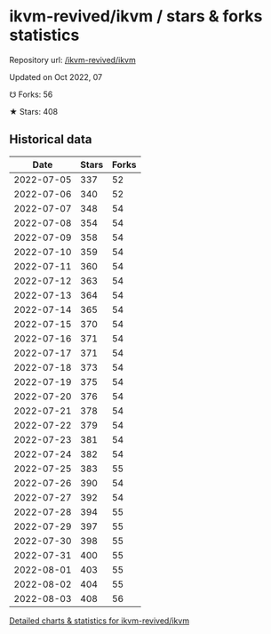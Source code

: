 # ikvm-revived/ikvm / stars & forks statistics

Repository url: [/ikvm-revived/ikvm](https://github.com/ikvm-revived/ikvm)

Updated on Oct 2022, 07

☋ Forks: 56

★ Stars: 408

## Historical data
| Date | Stars | Forks |
|------|-------|-------|
| 2022-07-05 | 337 | 52 | 
| 2022-07-06 | 340 | 52 | 
| 2022-07-07 | 348 | 54 | 
| 2022-07-08 | 354 | 54 | 
| 2022-07-09 | 358 | 54 | 
| 2022-07-10 | 359 | 54 | 
| 2022-07-11 | 360 | 54 | 
| 2022-07-12 | 363 | 54 | 
| 2022-07-13 | 364 | 54 | 
| 2022-07-14 | 365 | 54 | 
| 2022-07-15 | 370 | 54 | 
| 2022-07-16 | 371 | 54 | 
| 2022-07-17 | 371 | 54 | 
| 2022-07-18 | 373 | 54 | 
| 2022-07-19 | 375 | 54 | 
| 2022-07-20 | 376 | 54 | 
| 2022-07-21 | 378 | 54 | 
| 2022-07-22 | 379 | 54 | 
| 2022-07-23 | 381 | 54 | 
| 2022-07-24 | 382 | 54 | 
| 2022-07-25 | 383 | 55 | 
| 2022-07-26 | 390 | 54 | 
| 2022-07-27 | 392 | 54 | 
| 2022-07-28 | 394 | 55 | 
| 2022-07-29 | 397 | 55 | 
| 2022-07-30 | 398 | 55 | 
| 2022-07-31 | 400 | 55 | 
| 2022-08-01 | 403 | 55 | 
| 2022-08-02 | 404 | 55 | 
| 2022-08-03 | 408 | 56 | 


[Detailed charts & statistics for ikvm-revived/ikvm](https://reviewgithub.com/rep/ikvm-revived/ikvm)
